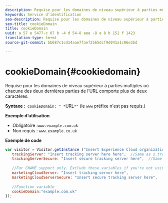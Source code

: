```yaml
---
description: Requise pour les domaines de niveau supérieur à parties multiples où chacune des deux dernières parties de l’URL comporte plus de deux caractères.
keywords: Service d’identification
seo-description: Requise pour les domaines de niveau supérieur à parties multiples où chacune des deux dernières parties de l’URL comporte plus de deux caractères.
seo-title: cookieDomain
title: cookieDomain
uuid: a 57 e 5477-c 07 b -4 d 54-8 aea -8 e 8 b 152 f 1423
translation-type: tm+mt
source-git-commit: bb687c1cd14aae7faef2565dcf9d041a1c06e3bd

---
```



# cookieDomain{#cookiedomain}

Requise pour les domaines de niveau supérieur à parties multiples où chacune des deux dernières parties de l’URL comporte plus de deux caractères.

**Syntaxe :**` cookieDomain: " *`URL`*"` (le `www` préfixe n&#39;est pas requis.)

**Exemple d’utilisation**

* Obligatoire :`www.example.com.uk`
* Non requis : `www.example.co.uk`

**Exemple de code**

```js
var visitor = Visitor.getInstance ("Insert Experience Cloud organization ID here",{ 
   trackingServer: "Insert tracking server here here",  //Same as s.trackingServer 
   trackingServerSecure: "Insert secure tracking server here",  //Same as s.trackingServerSecure 
 
   //For CNAME support only. Exclude these variables if you're not using CNAME 
   marketingCloudServer: "Insert tracking server here", 
   marketingCloudServerSecure: "Insert secure tracking server here", 
 
   //Function variable 
   cookieDomain:"example.com.uk" 
});
```

